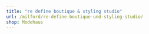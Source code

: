 ```yaml
---
title: "re define boutique & styling studio"
url: /milford/re-define-boutique-und-styling-studio/
shop: Modehaus
---
```

